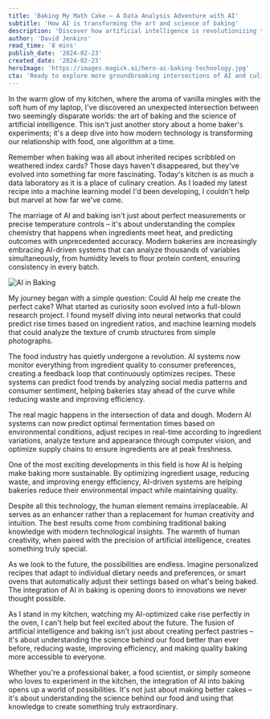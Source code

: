 ```yaml
---
title: 'Baking My Math Cake — A Data Analysis Adventure with AI'
subtitle: 'How AI is transforming the art and science of baking'
description: 'Discover how artificial intelligence is revolutionizing the art of baking, from predicting perfect rise times to optimizing recipes for sustainability. Join this fascinating journey where traditional baking meets cutting-edge technology, creating a future where data analysis and delicious treats go hand in hand.'
author: 'David Jenkins'
read_time: '8 mins'
publish_date: '2024-02-23'
created_date: '2024-02-23'
heroImage: 'https://images.magick.ai/hero-ai-baking-technology.jpg'
cta: 'Ready to explore more groundbreaking intersections of AI and culinary arts? Follow us on LinkedIn for the latest insights on how technology is transforming the food industry!'
---
```


In the warm glow of my kitchen, where the aroma of vanilla mingles with the soft hum of my laptop, I've discovered an unexpected intersection between two seemingly disparate worlds: the art of baking and the science of artificial intelligence. This isn't just another story about a home baker's experiments; it's a deep dive into how modern technology is transforming our relationship with food, one algorithm at a time.

Remember when baking was all about inherited recipes scribbled on weathered index cards? Those days haven't disappeared, but they've evolved into something far more fascinating. Today's kitchen is as much a data laboratory as it is a place of culinary creation. As I loaded my latest recipe into a machine learning model I'd been developing, I couldn't help but marvel at how far we've come.

The marriage of AI and baking isn't just about perfect measurements or precise temperature controls – it's about understanding the complex chemistry that happens when ingredients meet heat, and predicting outcomes with unprecedented accuracy. Modern bakeries are increasingly embracing AI-driven systems that can analyze thousands of variables simultaneously, from humidity levels to flour protein content, ensuring consistency in every batch.

![AI in Baking](https://images.magick.ai/hero-ai-baking-technology.jpg)

My journey began with a simple question: Could AI help me create the perfect cake? What started as curiosity soon evolved into a full-blown research project. I found myself diving into neural networks that could predict rise times based on ingredient ratios, and machine learning models that could analyze the texture of crumb structures from simple photographs.

The food industry has quietly undergone a revolution. AI systems now monitor everything from ingredient quality to consumer preferences, creating a feedback loop that continuously optimizes recipes. These systems can predict food trends by analyzing social media patterns and consumer sentiment, helping bakeries stay ahead of the curve while reducing waste and improving efficiency.

The real magic happens in the intersection of data and dough. Modern AI systems can now predict optimal fermentation times based on environmental conditions, adjust recipes in real-time according to ingredient variations, analyze texture and appearance through computer vision, and optimize supply chains to ensure ingredients are at peak freshness.

One of the most exciting developments in this field is how AI is helping make baking more sustainable. By optimizing ingredient usage, reducing waste, and improving energy efficiency, AI-driven systems are helping bakeries reduce their environmental impact while maintaining quality.

Despite all this technology, the human element remains irreplaceable. AI serves as an enhancer rather than a replacement for human creativity and intuition. The best results come from combining traditional baking knowledge with modern technological insights. The warmth of human creativity, when paired with the precision of artificial intelligence, creates something truly special.

As we look to the future, the possibilities are endless. Imagine personalized recipes that adapt to individual dietary needs and preferences, or smart ovens that automatically adjust their settings based on what's being baked. The integration of AI in baking is opening doors to innovations we never thought possible.

As I stand in my kitchen, watching my AI-optimized cake rise perfectly in the oven, I can't help but feel excited about the future. The fusion of artificial intelligence and baking isn't just about creating perfect pastries – it's about understanding the science behind our food better than ever before, reducing waste, improving efficiency, and making quality baking more accessible to everyone.

Whether you're a professional baker, a food scientist, or simply someone who loves to experiment in the kitchen, the integration of AI into baking opens up a world of possibilities. It's not just about making better cakes – it's about understanding the science behind our food and using that knowledge to create something truly extraordinary.